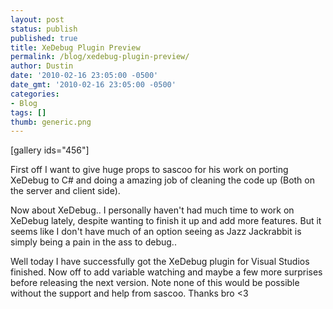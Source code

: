 ```yaml
---
layout: post
status: publish
published: true
title: XeDebug Plugin Preview
permalink: /blog/xedebug-plugin-preview/
author: Dustin
date: '2010-02-16 23:05:00 -0500'
date_gmt: '2010-02-16 23:05:00 -0500'
categories:
- Blog
tags: []
thumb: generic.png
---
```

[gallery ids="456"]

First off I want to give huge props to sascoo for his work on porting XeDebug to
C# and doing a amazing job of cleaning the code up (Both on the server and client
side).

Now about XeDebug.. I personally haven't had much time to work on XeDebug lately,
despite wanting to finish it up and add more features. But it seems like I don't
have much of an option seeing as Jazz Jackrabbit is simply being a pain in the
ass to debug..

Well today I have successfully got the XeDebug plugin for Visual Studios
finished. Now off to add variable watching and maybe a few more surprises before
releasing the next version. Note none of this would be possible without the
support and help from sascoo. Thanks bro <3

[](http://3.bp.blogspot.com/_3Uq974TRtLY/S3snNPFBmfI/AAAAAAAAABU/Nb7950QJDK8/s1600-h/XeDebug2Preview.jpg)
